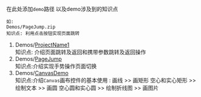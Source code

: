 在此处添加`demo`路径 以及demo涉及到的知识点
```text
如:
Demos/PageJump.zip
知识点: 利用点击按钮实现页面跳转
```
1. Demos/[ProjectName1](https://github.com/HonSinsin/PersimmonDemo/tree/master/Damos/ProjectName1)\
   知识点: 介绍页面跳转及返回和携带参数跳转及返回操作
1. Demos/[PageJump](https://github.com/HonSinsin/PersimmonDemo/tree/master/Damos/PageJump)\
	知识点:介绍实现手势操作页面切换
1. Demos/[CanvasDemo](https://github.com/HonSinsin/PersimmonDemo/tree/master/Damos/CanvasDemo)\
	知识点:介绍`Canvas`画布控件的基本使用 : 画线 >> 画矩形 空心和实心矩形 >> 绘制文本 >> 画圆 空心圆和实心圆 >> 绘制折线图 >> 画图片
